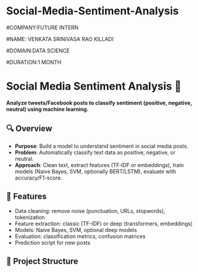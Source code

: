 # Social-Media-Sentiment-Analysis
#COMPANY:FUTURE INTERN

#NAME: VENKATA SRINIVASA RAO KILLADI

#DOMAIN:DATA SCIENCE

#DURATION:1 MONTH

# Social Media Sentiment Analysis 📝

**Analyze tweets/Facebook posts to classify sentiment (positive, negative, neutral) using machine learning.**

## 🔍 Overview
- **Purpose**: Build a model to understand sentiment in social media posts.
- **Problem**: Automatically classify text data as positive, negative, or neutral.
- **Approach**: Clean text, extract features (TF‑IDF or embeddings), train models (Naive Bayes, SVM, optionally BERT/LSTM), evaluate with accuracy/F1-score.

## 🚀 Features
- Data cleaning: remove noise (punctuation, URLs, stopwords), tokenization
- Feature extraction: classic (TF-IDF) or deep (transformers, embeddings)
- Models: Naive Bayes, SVM, optional deep models
- Evaluation: classification metrics, confusion matrices
- Prediction script for new posts

## 📁 Project Structure 
